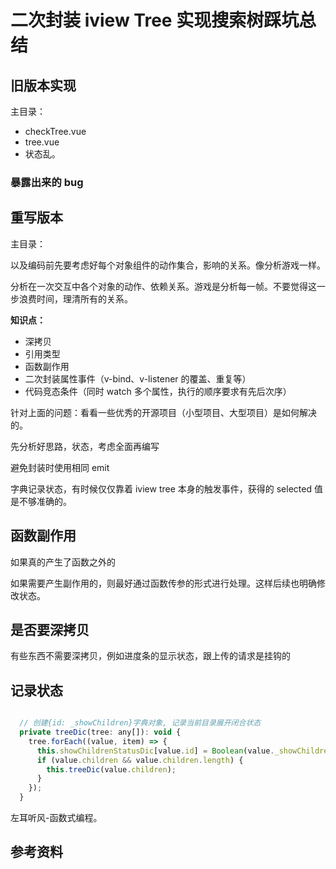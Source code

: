 # 二次封装 iview Tree 实现搜索树踩坑总结

## 旧版本实现

主目录：
- checkTree.vue
- tree.vue 
- 状态乱。

### 暴露出来的 bug

## 重写版本

主目录：

以及编码前先要考虑好每个对象组件的动作集合，影响的关系。像分析游戏一样。

分析在一次交互中各个对象的动作、依赖关系。游戏是分析每一帧。不要觉得这一步浪费时间，理清所有的关系。

**知识点：**
- 深拷贝
- 引用类型
- 函数副作用
- 二次封装属性事件（v-bind、v-listener 的覆盖、重复等）
- 代码竞态条件（同时 watch 多个属性，执行的顺序要求有先后次序）

针对上面的问题：看看一些优秀的开源项目（小型项目、大型项目）是如何解决的。


先分析好思路，状态，考虑全面再编写

避免封装时使用相同 emit

字典记录状态，有时候仅仅靠着 iview tree 本身的触发事件，获得的 selected 值是不够准确的。

## 函数副作用

如果真的产生了函数之外的

如果需要产生副作用的，则最好通过函数传参的形式进行处理。这样后续也明确修改状态。

## 是否要深拷贝

有些东西不需要深拷贝，例如进度条的显示状态，跟上传的请求是挂钩的

## 记录状态

```js

  // 创建{id: _showChildren}字典对象, 记录当前目录展开闭合状态
  private treeDic(tree: any[]): void {
    tree.forEach((value, item) => {
      this.showChildrenStatusDic[value.id] = Boolean(value._showChildren);
      if (value.children && value.children.length) {
        this.treeDic(value.children);
      }
    });
  }

```

左耳听风-函数式编程。

## 参考资料
